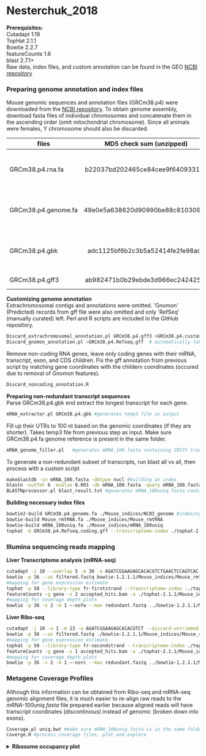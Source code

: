 # Nesterchuk_2018

**Prerequisites:**  
Cutadapt 1.19  
TopHat 2.1.1  
Bowtie 2.2.7  
featureCounts 1.6  
blast 2.7.1+  
Raw data, index files, and custom annotation can be found in the GEO [NCBI repository]()

### Preparing genome annotation and index files
Mouse genomic sequences and annotation files (GRCm38.p4) were downloaded from the [NCBI repository](ftp://ftp.ncbi.nih.gov/genomes/M_musculus/). To obtain genome assembly, download fasta files of individual chromosomes and concatenate them in the ascending order (omit mitochondrial chromosome). Since all animals were females, Y chromosome should also be discarded.

| files               | MD5 check sum (unzipped)         | Description                                               |
| ------------------- |:--------------------------------:| ----------------------------------------------------------|
| GRCm38.p4.rna.fa    | b22037bd202465ce84cee9f6409331e8 | RNA in fasta format, coding + noncoding                   |
| GRCm38.p4.genome.fa | 49e0e5a638620d90990be88c81030923 | Genome sequence (nuclear genome only)                     |
| GRCm38.p4.gbk       | adc1125bf6b2c3b5a52414fe2fe98ac7 | RNA in gene bank format, coding + noncoding               |
| GRCm38.p4.gff3      | ab982471b0b29ebde3d966ec2424253f | Genome annotation                                         | 

**Customizing genome annotation**  
Extrachromosomal contigs and annotations were omitted. 'Gnomon' (Predicted) records from gff file were also omitted and only 'RefSeq' (manually curated) left. Perl and R scripts are included in the GitHub repository.   
```bash
Discard_extrachromosomal_annotation.pl GRCm38.p4.gff3 >GRCm38.p4.custom.gff
Discard_gnomon_annotation.pl >GRCm38.p4.Refseq.gff	# automatically takes GRCm38.p4.custom.gff as an input
```
Remove non-coding RNA genes, leave only coding genes with their mRNA, transcript, exon, and CDS children. Fix the gff annotation from previous script by matching gene coordinates with the childern coordinates (occured due to removal of Gnomon features).
```bash
Discard_noncoding_annotation.R
```
**Preparing non-redundant transcript sequences**  
Parse GRCm38.p4.gbk end extract the longest transcript for each gene.   
```bash
mRNA_extractor.pl GRCm38.p4.gbk	#generates temp3 file as output
```
Fill up their UTRs to 100 nt based on the genomic coordinates (if they are shorter). Takes temp3 file from previous step as input. Make sure GRCm38.p4.fa genome reference is present in the same folder.
```bash
mRNA_genome_filler.pl	#generates mRNA_100.fasta containing 20575 transcripts
```
To generate a non-redundant subset of transcripts, run blast all vs all, then process with a custom script  
```bash
makeblastdb -in mRNA_100.fasta -dbtype nucl #building an index
blastn -outfmt 6 -evalue 0.001 -db mRNA_100.fasta -query mRNA_100.fasta -out blast_result.txt
BLASTNprocessor.pl blast_result.txt	#generates mRNA_100uniq.fasta containing 17738 transcripts
```
**Building necessary index files**  
```bash
bowtie2-build GRCm38.p4.genome.fa ./Mouse_indices/NCBI_genome #indexing mouse genome for bowtie2 and Tophat
bowtie-build Mouse_rmtRNA.fa ./Mouse_indices/Mouse_rmtRNA
bowtie-build mRNA_100uniq.fa ./Mouse_indices/mRNA_100uniq
tophat -G GRCm38.p4.Refseq.coding.gff --transcriptome-index ./tophat-2.1.1/Mouse_indices/Refseq_coding ./bowtie2-2.2.7/Mouse_indices/NCBI_genome #Indexing mouse transcriptome for TopHat
```
 ### Illumina sequencing reads mapping
 **Liver Transcriptome analysis (mRNA-seq)** 
```bash
cutadapt -j 10 --overlap 5 -m 30 -a AGATCGGAAGAGCACACGTCTGAACTCCAGTCAC -o trimmed.fastq input.fastq #adapter trimming
bowtie -p 36 --un filtered.fastq bowtie-1.2.1.1/Mouse_indices/Mouse_rmtRNA trimmed.fastq >/dev/null #filtering out ribosomal, mitochondrial, tRNA and PhiX reads
#mapping for gene expression estimate
tophat -p 50 --library-type fr-firststrand --transcriptome-index ../tophat-2.1.1/Mouse_indices/Refseq_coding --no-novel-juncs -o ./mRNA/ ../bowtie2-2.2.7/Mouse_indices/NCBI_genome filtered.fastq #mapping to a transcriptome and a genome
featureCounts -g gene -s 2 accepted_hits.bam -a ./tophat-2.1.1/Mouse_indices/Refseq_coding.gff -o feature.counts #counting gene expression
#mapping for coverage depth plots
bowtie -p 36 -v 2 -m 1 –-nofw --max redundant.fastq ../bowtie-1.2.1.1/Mouse_indices/mRNA_100uniq filtered.fastq >uniq.bwt
```
**Liver Ribo-seq**  
```bash
cutadapt -j 10 -u 1 -m 23 -a AGATCGGAAGAGCACACGTCT --discard-untrimmed -o trimmed.fastq input.fastq
bowtie -p 36 --un filtered.fastq ./bowtie-1.2.1.1/Mouse_indices/Mouse_rmtRNA trimmed.fastq >/dev/null
#mapping for gene expression estimate
tophat -p 50 --library-type fr-secondstrand --transcriptome-index ./tophat-2.1.1/Mouse_indices/Refseq_coding --no-novel-juncs -o ./output_folder ./bowtie2-2.2.7/Mouse_indices/NCBI_genome filtered.fastq
featureCounts -g gene -s 1 accepted_hits.bam -a ./tophat-2.1.1/Mouse_indices/Refseq_coding.gff -o feature.counts
#mapping for coverage depth plots
bowtie -p 36 -v 2 -m 1 –-norc --max redundant.fastq ../bowtie-1.2.1.1/Mouse_indices/mRNA_100uniq filtered.fastq >uniq.bwt
```
### Metagene Coverage Profiles
Although this information can be obtained from Ribo-seq and mRNA-seq genomic alignment files, it is much easier to re-align raw reads to the *mRNA-100uniq.fasta* file prepared earlier because aligned reads will have transcript coordinates (discontinious) instead of genomic (broken down into exons).
```bash
Coverage.pl uniq.bwt #make sure mRNA_100uniq.fasta is in the same folder with the script or add full path inside the sript. Input file should be in native bowtie-1 format. mRNA_100uniq.fasta should be converted to unix format if run on the linux server.
Coverge.R #process coverage files, plot and explore
```
<details><summary><b>Ribosome occupancy plot </b></summary>
 
Green, red, and blue tracks are patient and two healthy controls corespondingly. Grey track is the mRNA coverage from one of healthy controls. Transcripts are aligned by start codon (left panel) or stop codon (right panel). 100 nt unto UTR are added on both sides.
 

</details>
